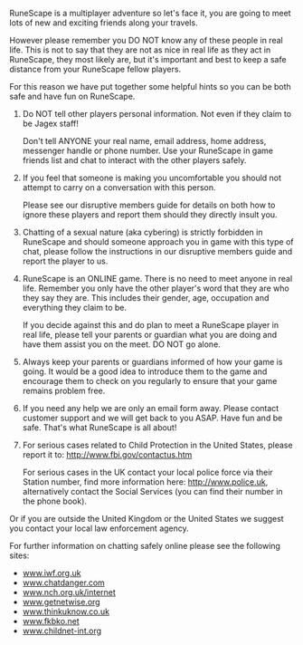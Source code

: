 RuneScape is a multiplayer adventure so let's face it, you are going to meet lots of new and exciting friends along your travels.

However please remember you DO NOT know any of these people in real life. This is not to say that they are not as nice in real life as they act in RuneScape, they most likely are, but it's important and best to keep a safe distance from your RuneScape fellow players.

For this reason we have put together some helpful hints so you can be both safe and have fun on RuneScape.

1. Do NOT tell other players personal information. Not even if they claim to be Jagex staff!

    Don't tell ANYONE your real name, email address, home address, messenger handle or phone number. Use your RuneScape in game friends list and chat to interact with the other players safely.

2. If you feel that someone is making you uncomfortable you should not attempt to carry on a conversation with this person.

    Please see our disruptive members guide for details on both how to ignore these players and report them should they directly insult you.

3. Chatting of a sexual nature (aka cybering) is strictly forbidden in RuneScape and should someone approach you in game with this type of chat, please follow the instructions in our disruptive members guide and report the player to us.

4. RuneScape is an ONLINE game. There is no need to meet anyone in real life. Remember you only have the other player's word that they are who they say they are. This includes their gender, age, occupation and everything they claim to be.

    If you decide against this and do plan to meet a RuneScape player in real life, please tell your parents or guardian what you are doing and have them assist you on the meet. DO NOT go alone.

5. Always keep your parents or guardians informed of how your game is going. It would be a good idea to introduce them to the game and encourage them to check on you regularly to ensure that your game remains problem free.

6. If you need any help we are only an email form away. Please contact customer support and we will get back to you ASAP. Have fun and be safe. That's what RuneScape is all about!

7. For serious cases related to Child Protection in the United States, please report it to: http://www.fbi.gov/contactus.htm

    For serious cases in the UK contact your local police force via their Station number, find more information here: http://www.police.uk, alternatively contact the Social Services (you can find their number in the phone book).

Or if you are outside the United Kingdom or the United States we suggest you contact your local law enforcement agency.

For further information on chatting safely online please see the following sites:

* www.iwf.org.uk
* www.chatdanger.com
* www.nch.org.uk/internet
* www.getnetwise.org
* www.thinkuknow.co.uk
* www.fkbko.net
* www.childnet-int.org
